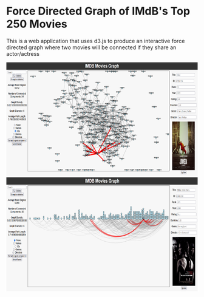 # Force Directed Graph of IMdB's Top 250 Movies

This is a web application that uses d3.js to produce an interactive force directed graph where two movies will be connected if they share an actor/actress

<img src="graphLabels.png" alt="Alt Text" width="700" height="300">

<img src="chordD.png" alt="Alt Text" width="700" height="300">

